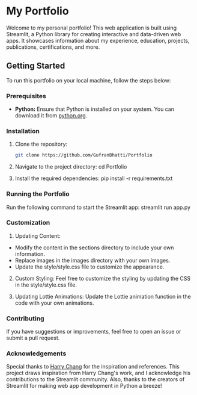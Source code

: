 # My Portfolio

Welcome to my personal portfolio! This web application is built using Streamlit, a Python library for creating interactive and data-driven web apps. It showcases information about my experience, education, projects, publications, certifications, and more.

## Getting Started

To run this portfolio on your local machine, follow the steps below:

### Prerequisites

- **Python:** Ensure that Python is installed on your system. You can download it from [python.org](https://www.python.org/).

### Installation

1. Clone the repository:
   ```bash
   git clone https://github.com/GufranBhatti/Portfolio

2. Navigate to the project directory:
   cd Portfolio

3. Install the required dependencies:
   pip install -r requirements.txt

### Running the Portfolio

Run the following command to start the Streamlit app:
streamlit run app.py

### Customization

1. Updating Content:
* Modify the content in the sections directory to include your own information.
* Replace images in the images directory with your own images.
* Update the style/style.css file to customize the appearance.

2. Custom Styling:
   Feel free to customize the styling by updating the CSS in the style/style.css file.

3. Updating Lottie Animations:
   Update the Lottie animation function in the code with your own animations.

### Contributing

If you have suggestions or improvements, feel free to open an issue or submit a pull request.

### Acknowledgements

Special thanks to [Harry Chang](#) for the inspiration and references. This project draws inspiration from Harry Chang's work, and I acknowledge his contributions to the Streamlit community. Also, thanks to the creators of Streamlit for making web app development in Python a breeze!


